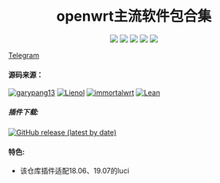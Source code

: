 <div align="center">
<h1 align="center">openwrt主流软件包合集</h1>
<img src="https://img.shields.io/github/issues/kenzok8/jell?color=green">
<img src="https://img.shields.io/github/stars/kenzok8/jell?color=yellow">
<img src="https://img.shields.io/github/forks/kenzok8/jell?color=orange">
<img src="https://img.shields.io/github/license/kenzok8/jell?color=ff69b4">
<img src="https://img.shields.io/github/languages/code-size/kenzok8/jell?color=blueviolet">
</div>

<a href="https://t.me/joinchat/JjxmyRZZXJWb74I-sCrryA" target="_blank">Telegram</a>

#### 源码来源：
[![garypang13](https://img.shields.io/badge/package-garypang13-red.svg?style=flat&logo=appveyor)](https://github.com/garypang13/openwrt-packages)
 [![Lienol](https://img.shields.io/badge/passwall-xiaorouji-blueviolet.svg?style=flat&logo=appveyor)](https://github.com/xiaorouji/openwrt-passwall) 
[![immortalwrt](https://img.shields.io/badge/packages-immortalwrt-orange.svg?style=flat&logo=appveyor)](https://github.com/immortalwrt/immortalwrt) 
[![Lean](https://img.shields.io/badge/package-Lean-blueviolet.svg?style=flat&logo=appveyor)](https://github.com/coolsnowwolf/lede) 


##### 插件下载:
[![GitHub release (latest by date)](https://img.shields.io/github/v/release/kenzok78/compile-small?style=for-the-badge&label=插件下载)](https://github.com/kenzok78/compile-small/releases/latest)

#### 特色:

+ 该仓库插件适配18.06、19.07的luci
